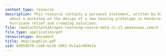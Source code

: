 ```yaml
---
content_type: resource
description: This resource contains a personal statement, written by Kathryn J. MacLaughlin,
  about a workshop on the design of a new housing prototype in Honduras to provide
  hurricane relief and crowding solutions.
file: /media/https%3A/open-learning-course-data-rc.s3.amazonaws.com/4-170-ecuador-workshop-fall-2006/6d859b70c2e6bc2620610c2a2c484e2a_4maclaughlin.pdf
file_type: application/pdf
resourcetype: Document
title: 4maclaughlin.pdf
uid: 6d859b70-c2e6-bc26-2061-0c2a2c484e2a
---
```

